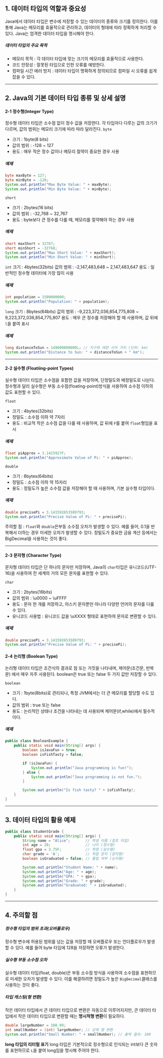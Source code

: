 ## 1. 데이터 타입의 역할과 중요성
Java에서 데이터 타입은 변수에 저장할 수 있는 데이터의 종류와 크기를 정의한다. 이를 통해 Java는 메모리를 효율적으로 관리하고, 데이터의 형태에 따라 정확하게 처리할 수 있다. Java는 엄격한 데이터 타입을 명시해야 한다.

##### 데이터 타입의 주요 목적
+ 메모리 목적 : 각 데이터 타입에 맞는 크기의 메모리를 효율적으로 사용한다.
+ 코드 안정성 : 잘못된 타입으로 인한 오류를 예방한다.
+ 컴파일 시간 에러 방지 : 데이터 타입이 명확하게 정의되므로 컴파일 시 오류를 쉽게 잡을 수 있다.

--------------------------------------------
## 2. Java의 기본 데이터 타입 종류 및 상세 설명
#### 2-1 정수형(Integer Type)
정수형 데이터 타입은 소수점 없이 정수 값을 저장한다. 각 타입마다 다루는 값의 크기가 다르며, 값의 범위는 메모리 크기에 따라 따라 달라진다.
```byte```
+ 크기 : 1byte(8 bits)
+ 값의 범위 : -128 ~ 127
+ 용도 : 매우 작은 정수 값이나 메모리 절약이 중요한 경우 사용

##### 예제
```java
byte maxByte = 127;
byte minByte = -128;
System.out.println("Max Byte Value: " + maxByte);
System.out.println("Min Byte Value: " + minByte);
```

```short```
+ 크기 : 2bytes(16 bits)
+ 값의 범위 : -32,768 ~ 32,767
+ 용도 : byte보다 큰 정수를 다룰 때, 메모리를 절약해야 하는 경우 사용

##### 예제
```java
short maxShort = 32767;
short minShort = -32768;
System.out.println("Max Short Value: " + maxShort);
System.out.println("Min Short Value: " + minShort);
```

```int```
크기 : 4bytes(32bits)
값의 범위 : -2,147,483,648 ~ 2,147,483,647
용도 : 일반적인 정수형 데이터에 가장 많이 사용

##### 예제
```java
int population = 1500000000;
System.out.println("Population: " + population);
```

```long```
크기 : 8bytes(64bits)
값의 범위 : -9,223,372,036,854,775,808 ~ 9,223,372,036,854,775,807
용도 : 매우 큰 정수를 저장해야 할 때 사용하며, 값 뒤에 ```l```을 붙여 표시

##### 예제
```java
long distanceToSun = 149600000000L; // 지구와 태양 사이 거리 (단위: km)
System.out.println("Distance to Sun: " + distanceToSun + " km");
```

------------------------------
#### 2-2 실수형 (Floatiing-point Types)
실수형 데이터 타입은 소수점을 포함한 값을 저장하며, 단정밀도와 배정밀도로 나뉜다. 정수형과 달리 실수형은 부동 소수점(floating-point)방식을 사용하여 소수점 이하의 값도 표현할 수 있다.

```float```
+ 크기 : 4bytes(32bits)
+ 정밀도 : 소수점 이하 약 7자리
+ 용도 : 비교적 작은 소수점 값을 다룰 때 사용하며, 값 뒤에 ```F```를 붙여 ```float```형임을 표시

##### 예제
```java
float piApprox = 3.1415927F;
System.out.println("Approximate Value of Pi: " + piApprox);
```

```double```
+ 크기 : 8bytes(64bits)
+ 정밀도 : 소수점 이하 약 15자리
+ 용도 : 정밀도가 높은 소수점 값을 저장해야 할 때 사용하며, 기본 실수형 타입이다.

##### 예제
```java
double precisePi = 3.141592653589793;
System.out.println("Precise Value of Pi: " + precisePi);
```
주의할 점 : ```float```와 ```double```은부동 소수점 오차가 발생할 수 있다. 예를 들어, 0.1을 반복해서 더하는 경우 미세한 오차가 발생할 수 있다. 정밀도가 중요한 금융 계산 등에서는 BigDecimal을 사용하는 것이 좋다.

-------------------------------------
#### 2-3 문자형 (Character Type)
문자형 데이터 타입은 단 하나의 문자만 저장하며, Java의 ```char```타입은 유니코드(UTF-16)을 사용하여 전 세계의 거의 모든 문자를 표현할 수 있다.

```char```
+ 크기 : 2bytes(16bits)
+ 값의 범위 : \u0000 ~ \uFFFF
+ 용도 : 문자 한 개를 저장하고, 아스키 문자뿐만 아니라 다양한 언어의 문자를 다룰 수 있다.
+ 유니코드 사용법 : 유니코드 값을 \uXXXX 형태로 표현하여 문자로 변환할 수 있다.

##### 예제
```java
double precisePi = 3.141592653589793;
System.out.println("Precise Value of Pi: " + precisePi);
```

#### 2-4 논리형 (Boolean Type)
논리형 데이터 타입은 조건식의 결과로 참 또는 거짓을 나타내며, 제어문(조건문, 반복문) 에서 매우 자주 사용된다. boolean은 true 또는 false 두 가지 값만 저장할 수 있다.

```boolean```
+ 크기 : 1byte(8bits)로 관리되나, 특정 JVM에서는 더 큰 메모리를 할당할 수도 있다.
+ 값의 범위 : true 또는 false
+ 용도 : 논리적인 상태나 조건을 나타내는 데 사용되며 제어문(if,while)에서 필수적이다.

##### 예제
```java
public class BooleanExample {
    public static void main(String[] args) {
        boolean isJavaFun = true;
        boolean isFishTasty = false;

        if (isJavaFun) {
            System.out.println("Java programming is fun!");
        } else {
            System.out.println("Java programming is not fun.");
        }

        System.out.println("Is fish tasty? " + isFishTasty);
    }
}
```
----------------------------
## 3. 데이터 타입의 활용 예제
```java
public class StudentGrade {
    public static void main(String[] args) {
        String name = "Alice";       // 학생 이름 (참조 타입)
        int age = 20;                // 나이 (정수형)
        float gpa = 3.75F;           // 학점 (실수형)
        char grade = 'A';            // 학점 문자 (문자형)
        boolean isGraduated = false; // 졸업 여부 (논리형)

        System.out.println("Student Name: " + name);
        System.out.println("Age: " + age);
        System.out.println("GPA: " + gpa);
        System.out.println("Grade: " + grade);
        System.out.println("Graduated: " + isGraduated);
    }
}
```
-----------------------------
## 4. 주의할 점
##### 정수형 타입의 범위 초과(오버플로우)
정수형 변수에 허용된 범위를 넘는 값을 저장할 때 오버플로우 또는 언더플로우가 발생할 수 있다. 예를 들어 byte 타입에 128을 저장하면 오류가 발생한다.

##### 실수형 부동 소수점 오차
실수형 데이터 타입(float, double)은 부동 소수점 방식을 사용하여 소수점을 표현하므로 미세한 오차가 발생할 수 있다. 이를 해결하려면 정밀도가 높은 ```BigDecimal```클래스를 사용하는 것이 좋다.

##### 타입 캐스팅(형 변환)
작은 데이터 타입에서 큰 데이터 타입으로 변환은 자동으로 이루어지지만, 큰 데이터 타입에서 작은 데이터 타입으로 변환할 때는 **명시적형 변환**이 필요하다.
```java
double largeNumber = 100.99;
int smallNumber = (int) largeNumber; // 강제 형 변환
System.out.println("Small Number: " + smallNumber); // 출력 결과: 100
```
**long 타입의 리터럴 표기**
long 타입은 기본적으로 정수형으로 인식되는 int보다 큰 숫자를 표현하므로 ```L```을 붙여 long임을 명시해 주어야 한다.
```
